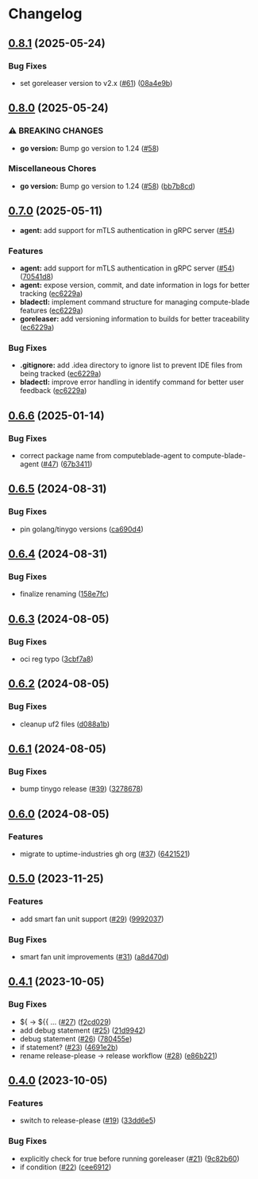 # Changelog

## [0.8.1](https://github.com/uptime-industries/compute-blade-agent/compare/v0.8.0...v0.8.1) (2025-05-24)

### Bug Fixes

* set goreleaser version to v2.x ([#61](https://github.com/uptime-industries/compute-blade-agent/issues/61)) ([08a4e9b](https://github.com/uptime-industries/compute-blade-agent/commit/08a4e9bca67f53e69fec3ce4cdf93344f2cf1327))

## [0.8.0](https://github.com/uptime-industries/compute-blade-agent/compare/v0.7.0...v0.8.0) (2025-05-24)

### ⚠ BREAKING CHANGES

* **go version:** Bump go version to 1.24 ([#58](https://github.com/uptime-industries/compute-blade-agent/issues/58))

### Miscellaneous Chores

* **go version:** Bump go version to 1.24 ([#58](https://github.com/uptime-industries/compute-blade-agent/issues/58)) ([bb7b8cd](https://github.com/uptime-industries/compute-blade-agent/commit/bb7b8cd55d88954bb2632606e12b2c9eb057690a))

## [0.7.0](https://github.com/uptime-industries/compute-blade-agent/compare/v0.6.6...v0.7.0) (2025-05-11)

* **agent:** add support for mTLS authentication in gRPC server ([#54](https://github.com/uptime-industries/compute-blade-agent/issues/54))

### Features

* **agent:** add support for mTLS authentication in gRPC server ([#54](https://github.com/uptime-industries/compute-blade-agent/issues/54)) ([70541d8](https://github.com/uptime-industries/compute-blade-agent/commit/70541d86bad675a153daf8b5c80a92de204502ab))
* **agent:** expose version, commit, and date information in logs for better tracking ([ec6229a](https://github.com/uptime-industries/compute-blade-agent/commit/ec6229ad86b4eff06e40c805f8e4f216fe844c18))
* **bladectl:** implement command structure for managing compute-blade features ([ec6229a](https://github.com/uptime-industries/compute-blade-agent/commit/ec6229ad86b4eff06e40c805f8e4f216fe844c18))
* **goreleaser:** add versioning information to builds for better traceability ([ec6229a](https://github.com/uptime-industries/compute-blade-agent/commit/ec6229ad86b4eff06e40c805f8e4f216fe844c18))

### Bug Fixes

* **.gitignore:** add .idea directory to ignore list to prevent IDE files from being tracked ([ec6229a](https://github.com/uptime-industries/compute-blade-agent/commit/ec6229ad86b4eff06e40c805f8e4f216fe844c18))
* **bladectl:** improve error handling in identify command for better user feedback ([ec6229a](https://github.com/uptime-industries/compute-blade-agent/commit/ec6229ad86b4eff06e40c805f8e4f216fe844c18))

## [0.6.6](https://github.com/uptime-industries/compute-blade-agent/compare/v0.6.5...v0.6.6) (2025-01-14)

### Bug Fixes

* correct package name from computeblade-agent to compute-blade-agent ([#47](https://github.com/uptime-industries/compute-blade-agent/issues/47)) ([67b3411](https://github.com/uptime-industries/compute-blade-agent/commit/67b3411e32df10673c5f3bab8b76f31f366cf3ab))

## [0.6.5](https://github.com/uptime-industries/compute-blade-agent/compare/v0.6.4...v0.6.5) (2024-08-31)

### Bug Fixes

* pin golang/tinygo versions ([ca690d4](https://github.com/uptime-industries/compute-blade-agent/commit/ca690d418f099881b6aafdb2ca4be3cee6ac73fc))

## [0.6.4](https://github.com/uptime-industries/compute-blade-agent/compare/v0.6.3...v0.6.4) (2024-08-31)

### Bug Fixes

* finalize renaming ([158e7fc](https://github.com/uptime-industries/compute-blade-agent/commit/158e7fc1bde46e66327d70f87743df39070c2753))

## [0.6.3](https://github.com/uptime-industries/compute-blade-agent/compare/v0.6.2...v0.6.3) (2024-08-05)

### Bug Fixes

* oci reg typo ([3cbf7a8](https://github.com/uptime-industries/compute-blade-agent/commit/3cbf7a8733dedde834f7392de0851c971a6e3a05))

## [0.6.2](https://github.com/uptime-industries/compute-blade-agent/compare/v0.6.1...v0.6.2) (2024-08-05)

### Bug Fixes

* cleanup uf2 files ([d088a1b](https://github.com/uptime-industries/compute-blade-agent/commit/d088a1ba0a1adba7694a7d2d3b7d49bb9c72fe0c))

## [0.6.1](https://github.com/uptime-industries/compute-blade-agent/compare/v0.6.0...v0.6.1) (2024-08-05)

### Bug Fixes

* bump tinygo release ([#39](https://github.com/uptime-industries/compute-blade-agent/issues/39)) ([3278678](https://github.com/uptime-industries/compute-blade-agent/commit/32786787683e2a0cd42b63b92fe7dd2c41bb6e8f))

## [0.6.0](https://github.com/uptime-industries/compute-blade-agent/compare/v0.5.0...v0.6.0) (2024-08-05)

### Features

* migrate to uptime-industries gh org ([#37](https://github.com/uptime-industries/compute-blade-agent/issues/37)) ([6421521](https://github.com/uptime-industries/compute-blade-agent/commit/6421521bfc94a6211ed084bf8913f413e27e5b14))

## [0.5.0](https://github.com/github.com/uptime-industries/compute-blade-agent/compare/v0.4.1...v0.5.0) (2023-11-25)

### Features

* add smart fan unit support ([#29](https://github.com/github.com/uptime-industries/compute-blade-agent/issues/29)) ([9992037](https://github.com/github.com/uptime-industries/compute-blade-agent/commit/99920370fba8176dc34243d28281aa343f437fc5))

### Bug Fixes

* smart fan unit improvements ([#31](https://github.com/github.com/uptime-industries/compute-blade-agent/issues/31)) ([a8d470d](https://github.com/github.com/uptime-industries/compute-blade-agent/commit/a8d470d4f9ec2749e1067474805f67639cd24c09))

## [0.4.1](https://github.com/github.com/uptime-industries/compute-blade-agent/compare/v0.4.0...v0.4.1) (2023-10-05)

### Bug Fixes

* ${ -&gt; ${{ ... ([#27](https://github.com/github.com/uptime-industries/compute-blade-agent/issues/27)) ([f2cd029](https://github.com/github.com/uptime-industries/compute-blade-agent/commit/f2cd029d83329085354acb7ed68da390dfe9aee4))
* add debug statement ([#25](https://github.com/github.com/uptime-industries/compute-blade-agent/issues/25)) ([21d9942](https://github.com/github.com/uptime-industries/compute-blade-agent/commit/21d99426293b724f53f0de594fce21e5c49724f8))
* debug statement ([#26](https://github.com/github.com/uptime-industries/compute-blade-agent/issues/26)) ([780455e](https://github.com/github.com/uptime-industries/compute-blade-agent/commit/780455e749a6acd896ce862ac565f1d1f5467c20))
* if statement? ([#23](https://github.com/github.com/uptime-industries/compute-blade-agent/issues/23)) ([4691e2b](https://github.com/github.com/uptime-industries/compute-blade-agent/commit/4691e2b3d71b9c28ebbed31b564c5356713b91f9))
* rename release-please -&gt; release workflow ([#28](https://github.com/github.com/uptime-industries/compute-blade-agent/issues/28)) ([e86b221](https://github.com/github.com/uptime-industries/compute-blade-agent/commit/e86b221aa886f11d6303521787ca4c755b114a6e))

## [0.4.0](https://github.com/github.com/uptime-industries/compute-blade-agent/compare/v0.3.4...v0.4.0) (2023-10-05)

### Features

* switch to release-please ([#19](https://github.com/github.com/uptime-industries/compute-blade-agent/issues/19)) ([33dd6e5](https://github.com/github.com/uptime-industries/compute-blade-agent/commit/33dd6e5adf45d2b59c1af061c7e78c9426329f15))

### Bug Fixes

* explicitly check for true before running goreleaser ([#21](https://github.com/github.com/uptime-industries/compute-blade-agent/issues/21)) ([9c82b60](https://github.com/github.com/uptime-industries/compute-blade-agent/commit/9c82b60fd88718ad90a9a0aa774ffc4bcdd18d3f))
* if condition ([#22](https://github.com/github.com/uptime-industries/compute-blade-agent/issues/22)) ([cee6912](https://github.com/github.com/uptime-industries/compute-blade-agent/commit/cee6912f5768a310c2758c8755b9ed1985b10d23))
